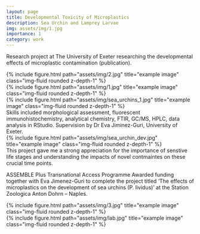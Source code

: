 ```yaml
---
layout: page
title: Developmental Toxicity of Microplastics 
description: Sea Urchin and Lamprey Larvae
img: assets/img/1.jpg
importance: 1
category: work
---
```

Research project at The University of Exeter researching the developmental effects of microplastic contamination (publication). 

<div class="row">
    <div class="col-sm mt-3 mt-md-0">
        {% include figure.html path="assets/img/2.jpg" title="example image" class="img-fluid rounded z-depth-1" %}
    </div>
    <div class="col-sm mt-3 mt-md-0">
        {% include figure.html path="assets/img/1.jpg" title="example image" class="img-fluid rounded z-depth-1" %}
    </div>
    <div class="col-sm mt-3 mt-md-0">
        {% include figure.html path="assets/img/sea_urchins_1.jpg" title="example image" class="img-fluid rounded z-depth-1" %}
    </div>
</div>
<div class="caption">
    Skills included morphological assessment, fluorescent immunohistochemistry, analytical chemistry, FTIR, GC/MS, HPLC, data analysis in RStudio. Supervision by Dr Eva Jiminez-Guri, University of Exeter.
</div>
<div class="row">
    <div class="col-sm mt-3 mt-md-0">
        {% include figure.html path="assets/img/sea_urchin_dev.jpg" title="example image" class="img-fluid rounded z-depth-1" %}
    </div>
</div>
<div class="caption">
    This project gave me a strong appreciation for the importance of senstive life stages and understanding the impacts of novel contmaintes on these crucial time points. 
</div>

ASSEMBLE Plus Transnational Access Programme
Awarded funding together with Eva Jimenez-Guri to complete the
project titled ‘The effects of microplastics on the development of sea
urchins (P. lividus)’ at the Station Zoologica Anton Dohrn – Naples.

<div class="row justify-content-sm-center">
    <div class="col-sm-8 mt-3 mt-md-0">
        {% include figure.html path="assets/img/3.jpg" title="example image" class="img-fluid rounded z-depth-1" %}
    </div>
    <div class="col-sm-4 mt-3 mt-md-0">
        {% include figure.html path="assets/img/lab.jpg" title="example image" class="img-fluid rounded z-depth-1" %}
    </div>
</div>
<div class="caption">

</div>
